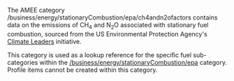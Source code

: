 The AMEE category
/business/energy/stationaryCombustion/epa/ch4andn2ofactors contains data
on the emissions of CH<sub>4</sub> and N<sub>2</sub>O associated with stationary fuel
combustion, sourced from the US Environmental Protection Agency's
[Climate Leaders](Climate_Leaders) initiative.

This category is used as a lookup reference for the specific fuel
sub-categories within the
[/business/energy/stationaryCombustion/epa](EPA_stationary_combustion)
category. Profile items cannot be created within this category.
